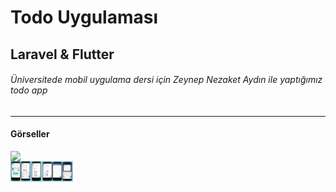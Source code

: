 # Todo Uygulaması
## Laravel & Flutter
###### Üniversitede mobil uygulama dersi için Zeynep Nezaket Aydın ile yaptığımız todo app
---
#### Görseller

<div align="center" style="display:flex; flex-direction:column; flex-wrap:nowrap; width:800px;">
    <img style="width:150px;" src="./readme/mobil_onizleme.gif" />
    <div style='width:350px; display:flex; flex-direction:row;'>
        <img style='width:50px' src="./readme/mobil1.jpg" />
        <img style='width:50px' src="./readme/mobil2.jpg" />
    </div>
</div>
